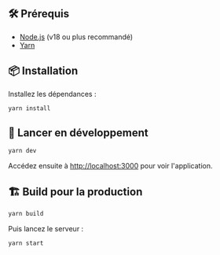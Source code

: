 ## 🛠️ Prérequis

- [Node.js](https://nodejs.org/) (v18 ou plus recommandé)
- [Yarn](https://yarnpkg.com/)

## 📦 Installation

Installez les dépendances :

```bash
yarn install
````

## 🧪 Lancer en développement

```bash
yarn dev
```

Accédez ensuite à [http://localhost:3000](http://localhost:3000) pour voir l'application.

## 🏗️ Build pour la production

```bash
yarn build
```

Puis lancez le serveur :

```bash
yarn start
```
